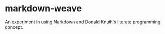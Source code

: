 markdown-weave
==============

An experiment in using Markdown and Donald Knuth's literate programming concept.
